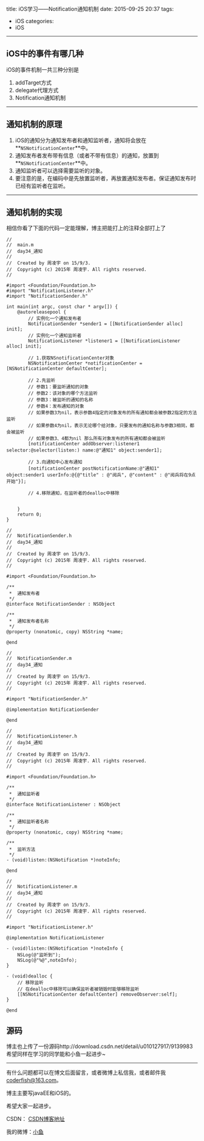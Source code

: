 title: iOS学习——Notification通知机制
date: 2015-09-25 20:37
tags:
  - iOS
categories:
  - iOS
---


## **iOS中的事件有哪几种**
iOS的事件机制一共三种分别是

1. addTarget方式
2. delegate代理方式
3. Notification通知机制

-----

## **通知机制的原理**
1. iOS的通知分为通知发布者和通知监听者，通知将会放在**`NSNotificationCenter`**中。
2. 通知发布者发布带有信息（或者不带有信息）的通知，放置到**`NSNotificationCenter`**中。
3. 通知监听者可以选择需要监听的对象。
4. 要注意的是，在编码中是先放置监听者，再放置通知发布者。保证通知发布时已经有监听者在监听。

-----

## **通知机制的实现**
相信你看了下面的代码一定能理解，博主把能打上的注释全部打上了

```objc
//
//  main.m
//  day34_通知
//
//  Created by 周凌宇 on 15/9/3.
//  Copyright (c) 2015年 周凌宇. All rights reserved.
//

#import <Foundation/Foundation.h>
#import "NotificationListener.h"
#import "NotificationSender.h"

int main(int argc, const char * argv[]) {
    @autoreleasepool {
        // 实例化一个通知发布者
        NotificationSender *sender1 = [[NotificationSender alloc] init];
        // 实例化一个通知监听者
        NotificationListener *listener1 = [[NotificationListener alloc] init];
        
        // 1.获取NSnotificationCenter对象
        NSNotificationCenter *notificationCenter = [NSNotificationCenter defaultCenter];
        
        // 2.先监听
        // 参数1：要监听通知的对象
        // 参数2：该对象的哪个方法监听
        // 参数3：被监听的通知的名称
        // 参数4：发布通知的对象
        // 如果参数3为nil，表示参数4指定的对象发布的所有通知都会被参数2指定的方法监听
        // 如果参数4为nil，表示无论哪个给对象，只要发布的通知名称与参数3相同，都会被监听
        // 如果参数3、4都为nil 那么所有对象发布的所有通知都会被监听
        [notificationCenter addObserver:listener1 selector:@selector(listen:) name:@"通知1" object:sender1];
        
        // 3.向通知中心发布通知
        [notificationCenter postNotificationName:@"通知1" object:sender1 userInfo:@{@"title" : @"阅兵", @"content" : @"阅兵将在9点开始"}];
        
        // 4.移除通知，在监听者的dealloc中移除
        
        
    }
    return 0;
}

```

<!--more-->

```objc
//
//  NotificationSender.h
//  day34_通知
//
//  Created by 周凌宇 on 15/9/3.
//  Copyright (c) 2015年 周凌宇. All rights reserved.
//

#import <Foundation/Foundation.h>

/**
 *  通知发布者
 */
@interface NotificationSender : NSObject

/**
 *  通知发布者名称
 */
@property (nonatomic, copy) NSString *name;

@end

```

```objc
//
//  NotificationSender.m
//  day34_通知
//
//  Created by 周凌宇 on 15/9/3.
//  Copyright (c) 2015年 周凌宇. All rights reserved.
//

#import "NotificationSender.h"

@implementation NotificationSender

@end

```

```objc
//
//  NotificationListener.h
//  day34_通知
//
//  Created by 周凌宇 on 15/9/3.
//  Copyright (c) 2015年 周凌宇. All rights reserved.
//

#import <Foundation/Foundation.h>

/**
 *  通知监听者
 */
@interface NotificationListener : NSObject

/**
 *  通知监听者名称
 */
@property (nonatomic, copy) NSString *name;

/**
 *  监听方法
 */
- (void)listen:(NSNotification *)noteInfo;

@end

```

```objc
//
//  NotificationListener.m
//  day34_通知
//
//  Created by 周凌宇 on 15/9/3.
//  Copyright (c) 2015年 周凌宇. All rights reserved.
//

#import "NotificationListener.h"

@implementation NotificationListener

- (void)listen:(NSNotification *)noteInfo {
    NSLog(@"监听到");
    NSLog(@"%@",noteInfo);
}

- (void)dealloc {
    // 移除监听
    // 在dealloc中移除可以确保监听者被销毁时能够移除监听
    [[NSNotificationCenter defaultCenter] removeObserver:self];
}

@end

```

## **源码**
博主也上传了一份源码http://download.csdn.net/detail/u010127917/9139983
希望同样在学习的同学能和小鱼一起进步~



----

有什么问题都可以在博文后面留言，或者微博上私信我，或者邮件我<coderfish@163.com>。

博主主要写javaEE和iOS的。

希望大家一起进步。

CSDN： [CSDN博客地址](http://blog.csdn.net/u010127917)

我的微博：[小鱼](http://weibo.com/coderfish/)


